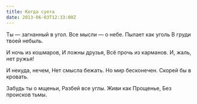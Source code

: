 ```yaml
---
title: Когда суета
date: 2013-06-03T12:33:00Z
---
```


Ты — загнанный в угол.
Все мысли — о небе.
Пылает как уголь
В груди твоей небыль.

И ночь из кошмаров,
И ложны друзья,
Всё прочь из карманов.
И, жаль, нет ружья!

И некуда, нечем,
Нет смысла бежать.
Но мир бесконечен.
Скорей бы в кровать.

Забудь ты о мщеньи,
Разбей все углы.
Живи как Прощенье,
Без происков тьмы.